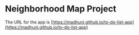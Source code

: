 # Neighborhood Map Project
The URL for the app is [https://madhuni.github.io/to-do-list-app](https://madhuni.github.io/to-do-list-app)
